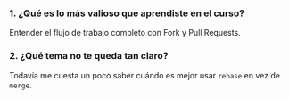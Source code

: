 ### 1. ¿Qué es lo más valioso que aprendiste en el curso?

Entender el flujo de trabajo completo con Fork y Pull Requests.

### 2. ¿Qué tema no te queda tan claro?

Todavía me cuesta un poco saber cuándo es mejor usar `rebase` en vez de `merge`.